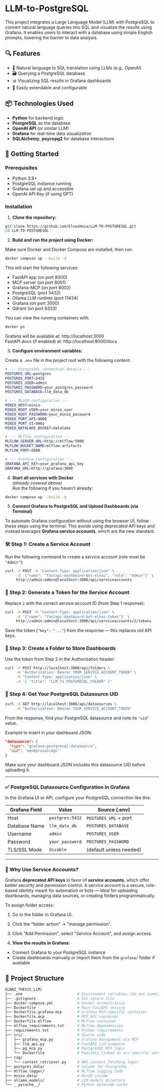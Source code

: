# LLM-to-PostgreSQL

This project integrates a Large Language Model (LLM) with PostgreSQL to convert natural language queries into SQL and visualize the results using Grafana. It enables users to interact with a database using simple English prompts, lowering the barrier to data analysis.

## 🔍 Features

- 🧠 Natural language to SQL translation using LLMs (e.g., OpenAI)
- 🗃️ Querying a PostgreSQL database
- 📊 Visualizing SQL results in Grafana dashboards
- 🔁 Easily extendable and configurable

## 📦 Technologies Used

- **Python** for backend logic
- **PostgreSQL** as the database
- **OpenAI API** (or similar LLM)
- **Grafana** for real-time data visualization
- **SQLAlchemy**, **psycopg2** for database interactions

## 🚀 Getting Started

### Prerequisites

- Python 3.8+
- PostgreSQL instance running
- Grafana set up and accessible
- OpenAI API Key (if using GPT)

### Installation

1. **Clone the repository:**

```bash  
git clone https://github.com/ElnazHnia/LLM-TO-POSTGRESQL.git
cd LLM-TO-POSTGRESQL
```

2. **Build and run the project using Docker:**

Make sure Docker and Docker Compose are installed, then run:

```bash
docker compose up --build -d
```

This will start the following services:

- FastAPI app (on port 8000)
- MCP server (on port 8001)
- Grafana-MCP (on port 8002)
- PostgreSQL (port 5432)
- Ollama LLM runtime (port 11434)
- Grafana (on port 3000)
- Qdrant (on port 6333)

You can view the running containers with:

```bash
docker ps
```

Grafana will be available at: http://localhost:3000  
FastAPI docs (if enabled) at: http://localhost:8000/docs



3. **Configure environment variables:**

Create a `.env` file in the project root with the following content:

```bash
# --- PostgreSQL connection details ---
POSTGRES_URL=postgres
POSTGRES_PORT=5432
POSTGRES_USER=admin
POSTGRES_PASSWORD=your_postgres_password
POSTGRES_DATABASE=llm_data_db

# --- MinIO configuration ---
MINIO_HOST=minio
MINIO_ROOT_USER=your_minio_user
MINIO_ROOT_PASSWORD=your_minio_password
MINIO_PORT_API=9000
MINIO_PORT_UI=9001
MINIO_DATALAKE_BUCKET=datalake

# --- MLflow configuration ---
MLFLOW_SERVER_URL=http://mlflow:5000
MLFLOW_BUCKET_NAME=mlflow-artifacts
MLFLOW_PORT=5000

# --- Grafana configuration ---
GRAFANA_API_KEY=your_grafana_api_key
GRAFANA_URL=http://grafana:3000
```


4. **Start all services with Docker**  
*(already covered above)*  
Run the following if you haven’t already:

```bash
docker compose up --build -d
```
5.  **Connect Grafana to PostgreSQL and Upload Dashboards (via Terminal)**

To automate Grafana configuration without using the browser UI, follow these steps using the terminal. 
This avoids using deprecated API keys and instead leverages **Grafana service accounts**,
which are the new standard.

### 🛠 Step 1: Create a Service Account

Run the following command to create a service account (role must be `"Admin"`):

```bash
curl -X POST -H "Content-Type: application/json" \
     -d '{"name": "fastapi-dashboard-bot-elnaz", "role": "Admin"}' \
     http://admin:admin@localhost:3000/api/serviceaccounts
```

### 🔐 Step 2: Generate a Token for the Service Account

Replace `2` with the correct service account ID (from Step 1 response):

```bash
curl -X POST -H "Content-Type: application/json" \
     -d '{"name": "fastapi-dashboard-bot-elnaz-token"}' \
     http://admin:admin@localhost:3000/api/serviceaccounts/2/tokens
```

Save the token (`"key": "..."`) from the response — this replaces old API keys.

### 📁 Step 3: Create a Folder to Store Dashboards

Use the token from Step 2 in the Authorization header:

```bash
curl -X POST http://localhost:3000/api/folders \
     -H "Authorization: Bearer YOUR_SERVICE_ACCOUNT_TOKEN" \
     -H "Content-Type: application/json" \
     -d '{ "title": "LLM_To_POSTGRESQL_FOLDER" }'
```

### 🧭 Step 4: Get Your PostgreSQL Datasource UID

```bash
curl -X GET http://localhost:3000/api/datasources \
     -H "Authorization: Bearer YOUR_SERVICE_ACCOUNT_TOKEN"
```

From the response, find your PostgreSQL datasource and note its `"uid"` value.

Example to insert in your dashboard JSON:

```json
"datasource": {
  "type": "grafana-postgresql-datasource",
  "uid": "aeo8prusu1i4gc"
}
```

Make sure your dashboard JSON includes this datasource UID before uploading it.

---

### ✅ PostgreSQL Datasource Configuration in Grafana

In the Grafana UI or API, configure your PostgreSQL connection like this:

| Grafana Field     | Value          | Source (.env)               |
|------------------|----------------|-----------------------------|
| Host             | `postgres:5432`| `POSTGRES_URL` + port       |
| Database Name    | `llm_data_db`  | `POSTGRES_DATABASE`         |
| Username         | `admin`        | `POSTGRES_USER`             |
| Password         | `your_password`| `POSTGRES_PASSWORD`         |
| TLS/SSL Mode     | `disable`      | (default unless needed)     |

---

### 🔐 Why Use Service Accounts?

Grafana **deprecated API keys** in favor of **service accounts**, which offer better security and permission control. A service account is a secure, role-based identity meant for automation or bots — ideal for uploading dashboards, managing data sources, or creating folders programmatically.

To assign folder access:
1. Go to the folder in Grafana UI.
2. Click the "folder action" → "manage permission".
3. Click "Add Permission", select "Service Account", and assign access.



6. **View the results in Grafana:**

- Connect Grafana to your PostgreSQL instance
- Create dashboards manually or import them from the `grafana/` folder if available

## 📁 Project Structure

```bash
ELNAZ_THESIS_LLM/
├── .env                         # Environment variables (do not commit)
├── .gitignore                   # Git ignore file
├── docker-compose.yml           # Docker orchestration
├── Dockerfile                   # Main FastAPI service
├── Dockerfile.grafana-mcp       # Grafana MCP-specific container
├── Dockerfile.mcp               # MCP API container
├── Dockerfile.mlflow            # MLflow container
├── mlflow_requirements.txt      # MLflow dependencies
├── requirements.txt             # Python requirements
├── src/                         # Source code
│   ├── grafana_mcp.py           # Grafana management via MCP
│   ├── llm_api.py               # FastAPI LLM endpoint
│   ├── pg_mcp.py                # PostgreSQL MCP logic
│   └── Dockerfile               # Possibly linked to src-specific service
├── rag/
│   └── context_retriever.py     # RAG context fetching logic
├── postgres_data/               # Volume for PostgreSQL
├── mlflow_logger/               # MLflow logging code
├── minio_data/                  # MinIO volume
├── ollama_models/               # LLM models directory
└── __pycache__/                 # Python bytecode cache
```

